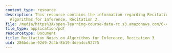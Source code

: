 ```yaml
---
content_type: resource
description: This resource contains the information regarding Recitation Notes on
  Algorithms for Inference, Recitation 3.
file: /media/https%3A/open-learning-course-data-rc.s3.amazonaws.com/6-438-algorithms-for-inference-fall-2014/286bdcae92d92c4b8b194dea4cc927f5_MIT6_438F14_rec3.pdf
file_type: application/pdf
resourcetype: Document
title: Recitation Notes on Algorithms for Inference, Recitation 3
uid: 286bdcae-92d9-2c4b-8b19-4dea4cc927f5
---
```

